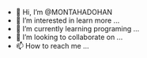 - 👋 Hi, I’m @MONTAHADOHAN
- 👀 I’m interested in learn more ...
- 🌱 I’m currently learning  programing ...
- 💞️ I’m looking to collaborate on ...
- 📫 How to reach me ...

<!---
MONTAHADOHAN/MONTAHADOHAN is a ✨ special ✨ repository because its `README.md` (this file) appears on your GitHub profile.
You can click the Preview link to take a look at your changes.
--->
